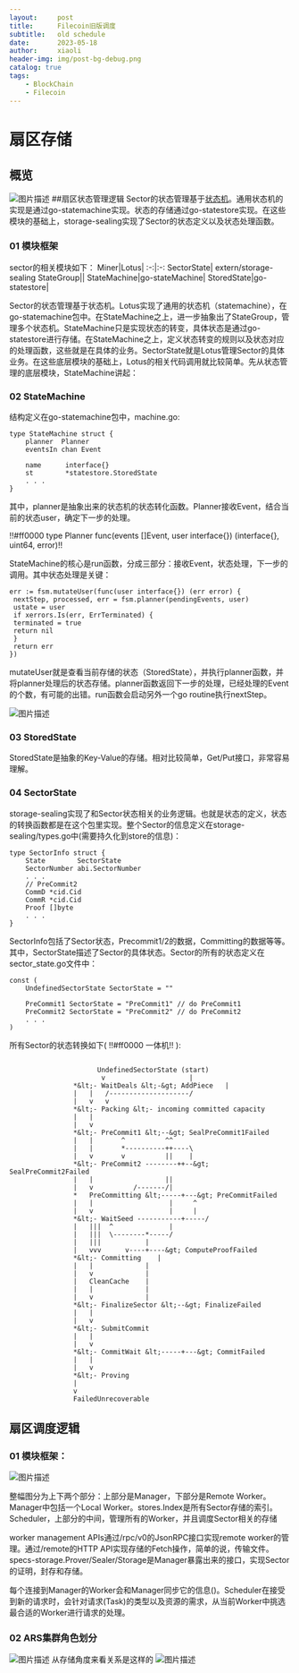 ```yaml
---
layout:     post
title:      Filecoin旧版调度
subtitle:   old schedule
date:       2023-05-18
author:     xiaoli
header-img: img/post-bg-debug.png
catalog: true
tags:
    - BlockChain
    - Filecoin
---
```


# 扇区存储


## 概览
![图片描述](/filecoin-img/oldsched/tapd_45270576_base64_1631155653_8.jpg)
##扇区状态管理逻辑
Sector的状态管理基于[状态机](https://baike.baidu.com/item/%E7%8A%B6%E6%80%81%E6%9C%BA/6548513?fr=aladdin)。通用状态机的实现是通过go-statemachine实现。状态的存储通过go-statestore实现。在这些模块的基础上，storage-sealing实现了Sector的状态定义以及状态处理函数。

### 01 模块框架
sector的相关模块如下：
Miner|Lotus|
:-:|:-:
SectorState| extern/storage-sealing
StateGroup||
StateMachine|go-stateMachine|
StoredState|go-statestore|

Sector的状态管理基于状态机。Lotus实现了通用的状态机（statemachine），在go-statemachine包中。在StateMachine之上，进一步抽象出了StateGroup，管理多个状态机。StateMachine只是实现状态的转变，具体状态是通过go-statestore进行存储。在StateMachine之上，定义状态转变的规则以及状态对应的处理函数，这些就是在具体的业务。SectorState就是Lotus管理Sector的具体业务。在这些底层模块的基础上，Lotus的相关代码调用就比较简单。先从状态管理的底层模块，StateMachine讲起：


### 02 StateMachine

结构定义在go-statemachine包中，machine.go:
```
type StateMachine struct {
    planner  Planner
    eventsIn chan Event

    name      interface{}
    st        *statestore.StoredState
	. . .
}
```
其中，planner是抽象出来的状态机的状态转化函数。Planner接收Event，结合当前的状态user，确定下一步的处理。

 !!#ff0000 type Planner func(events []Event, user interface{}) (interface{}, uint64, error)!! 

StateMachine的核心是run函数，分成三部分：接收Event，状态处理，下一步的调用。其中状态处理是关键：
```
err := fsm.mutateUser(func(user interface{}) (err error) {
 nextStep, processed, err = fsm.planner(pendingEvents, user)
 ustate = user
 if xerrors.Is(err, ErrTerminated) {
 terminated = true
 return nil
 }
 return err
})
```
mutateUser就是查看当前存储的状态（StoredState），并执行planner函数，并将planner处理后的状态存储。planner函数返回下一步的处理，已经处理的Event 的个数，有可能的出错。run函数会启动另外一个go routine执行nextStep。

![图片描述](/filecoin-img/oldsched/tapd_45270576_base64_1631000325_40.jpg)


### 03 StoredState

StoredState是抽象的Key-Value的存储。相对比较简单，Get/Put接口，非常容易理解。

### 04 SectorState
storage-sealing实现了和Sector状态相关的业务逻辑。也就是状态的定义，状态的转换函数都是在这个包里实现。整个Sector的信息定义在storage-sealing/types.go中(需要持久化到store的信息)：
```
type SectorInfo struct {
    State        SectorState
    SectorNumber abi.SectorNumber
	. . .
    // PreCommit2
    CommD *cid.Cid
    CommR *cid.Cid
    Proof []byte
	. . .
}

```
SectorInfo包括了Sector状态，Precommit1/2的数据，Committing的数据等等。其中，SectorState描述了Sector的具体状态。Sector的所有的状态定义在sector_state.go文件中：
```
const (
    UndefinedSectorState SectorState = ""

    PreCommit1 SectorState = "PreCommit1" // do PreCommit1
    PreCommit2 SectorState = "PreCommit2" // do PreCommit2
	. . .
)

```
所有Sector的状态转换如下( !!#ff0000 一体机!! ):
```

				      UndefinedSectorState (start)
				       v                     |
				*&lt;- WaitDeals &lt;-&gt; AddPiece   |
				|   |   /--------------------/
				|   v   v
				*&lt;- Packing &lt;- incoming committed capacity
				|   |
				|   v
				*&lt;- PreCommit1 &lt;--&gt; SealPreCommit1Failed
				|   |       ^          ^^
				|   |       *----------++----\
				|   v       v          ||    |
				*&lt;- PreCommit2 --------++--&gt; SealPreCommit2Failed
				|   |                  ||
				|   v          /-------/|
				*   PreCommitting &lt;-----+---&gt; PreCommitFailed
				|   |                   |     ^
				|   v                   |     |
				*&lt;- WaitSeed -----------+-----/
				|   |||  ^              |
				|   |||  \--------*-----/
				|   |||           |
				|   vvv      v----+----&gt; ComputeProofFailed
				*&lt;- Committing    |
				|   |             |
				|   v             |
		        |   CleanCache    |
		        |   |             |
		        |   v             |
				*&lt;- FinalizeSector &lt;--&gt; FinalizeFailed
				|   |
				|   v
				*&lt;- SubmitCommit
				|   |
				|   v
				*&lt;- CommitWait &lt;-----+---&gt; CommitFailed
				|   |
				|   v
				*&lt;- Proving
				|
				v
				FailedUnrecoverable
```
## 扇区调度逻辑
### 01 模块框架：
![图片描述](/filecoin-img/oldsched/tapd_45270576_1631065823_66.jpg)

整幅图分为上下两个部分：上部分是Manager，下部分是Remote Worker。Manager中包括一个Local Worker。stores.Index是所有Sector存储的索引。Scheduler，上部分的中间，管理所有的Worker，并且调度Sector相关的存储

worker management APIs通过/rpc/v0的JsonRPC接口实现remote worker的管理。通过/remote的HTTP API实现存储的Fetch操作，简单的说，传输文件。specs-storage.Prover/Sealer/Storage是Manager暴露出来的接口，实现Sector的证明，封存和存储。

每个连接到Manager的Worker会和Manager同步它的信息()。Scheduler在接受到新的请求时，会针对请求(Task)的类型以及资源的需求，从当前Worker中挑选最合适的Worker进行请求的处理。

### 02 ARS集群角色划分
![图片描述](/filecoin-img/oldsched/tapd_45270576_base64_1631150415_94.jpg)
从存储角度来看关系是这样的
![图片描述](/filecoin-img/oldsched/tapd_45270576_base64_1631150996_43.jpg)